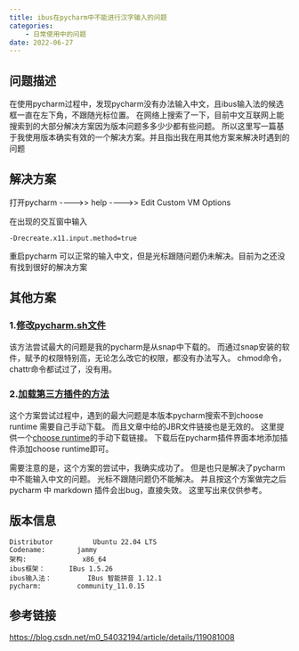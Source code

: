 ```yaml
---
title: ibus在pycharm中不能进行汉字输入的问题
categories:
	- 日常使用中的问题
date: 2022-06-27
---
```

## 问题描述

在使用pycharm过程中，发现pycharm没有办法输入中文，且ibus输入法的候选框一直在左下角，不跟随光标位置。
在网络上搜索了一下，目前中文互联网上能搜索到的大部分解决方案因为版本问题多多少少都有些问题。
所以这里写一篇基于我使用版本确实有效的一个解决方案。并且指出我在用其他方案来解决时遇到的问题

## 解决方案

打开pycharm  ---->> help ---->> Edit Custom VM Options 

在出现的交互窗中输入

 ```
 -Drecreate.x11.input.method=true
 ```
重启pycharm 可以正常的输入中文，但是光标跟随问题仍未解决。目前为之还没有找到很好的解决方案

## 其他方案

### 1.[修改pycharm.sh文件](https://blog.csdn.net/weixin_39628498/article/details/110485125)

该方法尝试最大的问题是我的pycharm是从snap中下载的。
而通过snap安装的软件，赋予的权限特别高，无论怎么改它的权限，都没有办法写入。
chmod命令，chattr命令都试过了，没有用。

### 2.[加载第三方插件的方法](https://zhuanlan.zhihu.com/p/342670244)

这个方案尝试过程中，遇到的最大问题是本版本pycharm搜索不到choose runtime 需要自己手动下载。
而且文章中给的JBR文件链接也是无效的。
这里提供一个[choose runtime](https://plugins.jetbrains.com/plugin/12836-choose-runtime/versions)的手动下载链接。
下载后在pycharm插件界面本地添加插件添加choose runtime即可。

需要注意的是，这个方案的尝试中，我确实成功了。
但是也只是解决了pycharm中不能输入中文的问题。
光标不跟随问题仍不能解决。
并且按这个方案做完之后 pycharm 中 markdown 插件会出bug，直接失效。
这里写出来仅供参考。





## 版本信息
```
Distributor 		 Ubuntu 22.04 LTS  
Codename: 		 jammy  
架构: 			 x86_64  
ibus框架：		 IBus 1.5.26
ibus输入法：		 IBus 智能拼音 1.12.1
pycharm:		 community_11.0.15
```
## 参考链接

https://blog.csdn.net/m0_54032194/article/details/119081008






